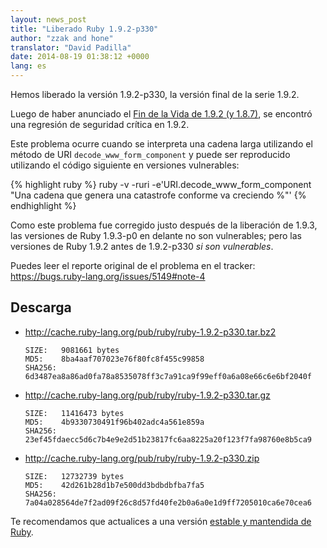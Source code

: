 ```yaml
---
layout: news_post
title: "Liberado Ruby 1.9.2-p330"
author: "zzak and hone"
translator: "David Padilla"
date: 2014-08-19 01:38:12 +0000
lang: es
---
```


Hemos liberado la versión 1.9.2-p330, la versión final de la serie 1.9.2.

Luego de haber anunciado el [Fin de la Vida de 1.9.2 (y 1.8.7)](https://www.ruby-lang.org/es/news/2014/07/01/eol-for-1-8-7-and-1-9-2/),
se encontró una regresión de seguridad crítica en 1.9.2.

Este problema ocurre cuando se interpreta una cadena larga utilizando el método
de URI `decode_www_form_component` y puede ser reproducido utilizando el código
siguiente en versiones vulnerables:

{% highlight ruby %}
ruby -v -ruri -e'URI.decode_www_form_component "Una cadena que genera una catastrofe conforme va creciendo %"'
{% endhighlight %}

Como este problema fue corregido justo después de la liberación de 1.9.3,
las versiones de Ruby 1.9.3-p0 en delante no son vulnerables;
pero las versiones de Ruby 1.9.2 antes de 1.9.2-p330 _si son vulnerables_.

Puedes leer el reporte original de el problema en el tracker: <https://bugs.ruby-lang.org/issues/5149#note-4>

## Descarga
* <http://cache.ruby-lang.org/pub/ruby/ruby-1.9.2-p330.tar.bz2>

      SIZE:   9081661 bytes
      MD5:    8ba4aaf707023e76f80fc8f455c99858
      SHA256: 6d3487ea8a86ad0fa78a8535078ff3c7a91ca9f99eff0a6a08e66c6e6bf2040f

* <http://cache.ruby-lang.org/pub/ruby/ruby-1.9.2-p330.tar.gz>

      SIZE:   11416473 bytes
      MD5:    4b9330730491f96b402adc4a561e859a
      SHA256: 23ef45fdaecc5d6c7b4e9e2d51b23817fc6aa8225a20f123f7fa98760e8b5ca9

* <http://cache.ruby-lang.org/pub/ruby/ruby-1.9.2-p330.zip>

      SIZE:   12732739 bytes
      MD5:    42d261b28d1b7e500dd3bdbdbfba7fa5
      SHA256: 7a04a028564de7f2ad09f26c8d57fd40fe2b0a6a0e1d9ff7205010ca6e70cea6

Te recomendamos que actualices a una versión [estable y mantendida de Ruby](https://www.ruby-lang.org/en/downloads/).
